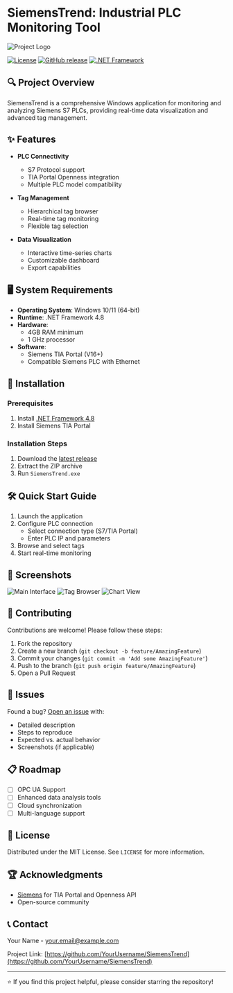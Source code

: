 # SiemensTrend: Industrial PLC Monitoring Tool

![Project Logo](path/to/your/logo.png)

[![License](https://img.shields.io/badge/License-MIT-blue.svg)](https://opensource.org/licenses/MIT)
[![GitHub release](https://img.shields.io/github/release/YourUsername/SiemensTrend.svg)](https://github.com/YourUsername/SiemensTrend/releases)
[![.NET Framework](https://img.shields.io/badge/.NET-Framework%204.8-green.svg)](https://dotnet.microsoft.com/download/dotnet-framework)

## 🔍 Project Overview

SiemensTrend is a comprehensive Windows application for monitoring and analyzing Siemens S7 PLCs, providing real-time data visualization and advanced tag management.

## ✨ Features

- **PLC Connectivity**
  - S7 Protocol support
  - TIA Portal Openness integration
  - Multiple PLC model compatibility

- **Tag Management**
  - Hierarchical tag browser
  - Real-time tag monitoring
  - Flexible tag selection

- **Data Visualization**
  - Interactive time-series charts
  - Customizable dashboard
  - Export capabilities

## 🖥️ System Requirements

- **Operating System**: Windows 10/11 (64-bit)
- **Runtime**: .NET Framework 4.8
- **Hardware**: 
  - 4GB RAM minimum
  - 1 GHz processor
- **Software**:
  - Siemens TIA Portal (V16+)
  - Compatible Siemens PLC with Ethernet

## 🚀 Installation

### Prerequisites
1. Install [.NET Framework 4.8](https://dotnet.microsoft.com/download/dotnet-framework/net48)
2. Install Siemens TIA Portal

### Installation Steps
1. Download the [latest release](https://github.com/YourUsername/SiemensTrend/releases)
2. Extract the ZIP archive
3. Run `SiemensTrend.exe`

## 🛠️ Quick Start Guide

1. Launch the application
2. Configure PLC connection
   - Select connection type (S7/TIA Portal)
   - Enter PLC IP and parameters
3. Browse and select tags
4. Start real-time monitoring

## 📸 Screenshots

<!-- Add your application screenshots here -->
![Main Interface](screenshots/main-interface.png)
![Tag Browser](screenshots/tag-browser.png)
![Chart View](screenshots/chart-view.png)

## 🤝 Contributing

Contributions are welcome! Please follow these steps:

1. Fork the repository
2. Create a new branch (`git checkout -b feature/AmazingFeature`)
3. Commit your changes (`git commit -m 'Add some AmazingFeature'`)
4. Push to the branch (`git push origin feature/AmazingFeature`)
5. Open a Pull Request

## 🐛 Issues

Found a bug? [Open an issue](https://github.com/YourUsername/SiemensTrend/issues) with:
- Detailed description
- Steps to reproduce
- Expected vs. actual behavior
- Screenshots (if applicable)

## 📋 Roadmap

- [ ] OPC UA Support
- [ ] Enhanced data analysis tools
- [ ] Cloud synchronization
- [ ] Multi-language support

## 📄 License

Distributed under the MIT License. See `LICENSE` for more information.

## 🏆 Acknowledgments

- [Siemens](https://new.siemens.com/) for TIA Portal and Openness API
- Open-source community

## 📞 Contact

Your Name - [your.email@example.com](mailto:your.email@example.com)

Project Link: [https://github.com/YourUsername/SiemensTrend](https://github.com/YourUsername/SiemensTrend)

---

⭐ If you find this project helpful, please consider starring the repository!